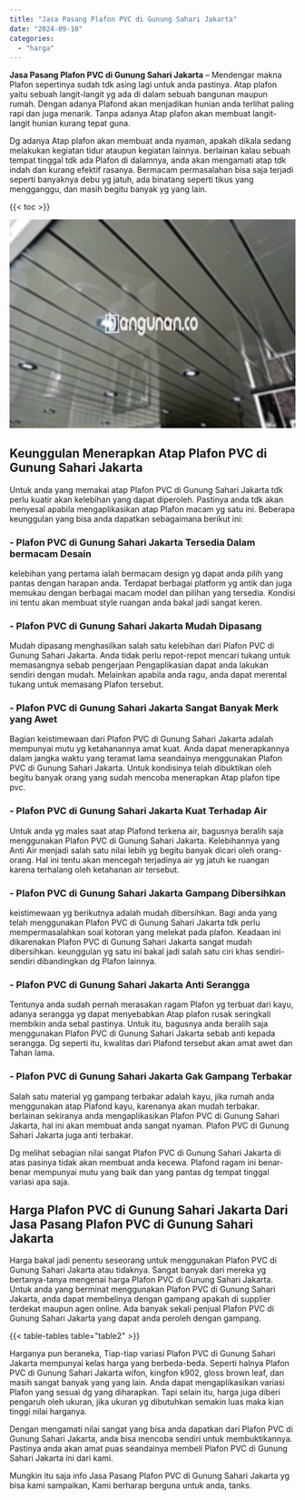 ```yaml
---
title: "Jasa Pasang Plafon PVC di Gunung Sahari Jakarta"
date: "2024-09-10"
categories: 
  - "harga"
---
```


**Jasa Pasang Plafon PVC di Gunung Sahari Jakarta** – Mendengar makna Plafon sepertinya sudah tdk asing lagi untuk anda pastinya. Atap plafon yaitu sebuah langit-langit yg ada di dalam sebuah bangunan maupun rumah. Dengan adanya Plafond akan menjadikan hunian anda terlihat paling rapi dan juga menarik. Tanpa adanya Atap plafon akan membuat langit-langit hunian kurang tepat guna.

Dg adanya Atap plafon akan membuat anda nyaman, apakah dikala sedang melakukan kegiatan tidur ataupun kegiatan lainnya. berlainan kalau sebuah tempat tinggal tdk ada Plafon di dalamnya, anda akan mengamati atap tdk indah dan kurang efektif rasanya. Bermacam permasalahan bisa saja terjadi seperti banyaknya debu yg jatuh, ada binatang seperti tikus yang mengganggu, dan masih begitu banyak yg yang lain.

{{< toc >}}

![Jasa Pasang Plafon PVC di Gunung Sahari Jakarta](/images/flafond-pvc-murah07.png)

## Keunggulan Menerapkan Atap Plafon PVC di Gunung Sahari Jakarta

Untuk anda yang memakai atap Plafon PVC di Gunung Sahari Jakarta tdk perlu kuatir akan kelebihan yang dapat diperoleh. Pastinya anda tdk akan menyesal apabila mengaplikasikan atap Plafon macam yg satu ini. Beberapa keunggulan yang bisa anda dapatkan sebagaimana berikut ini:

### \- Plafon PVC di Gunung Sahari Jakarta Tersedia Dalam bermacam Desain

kelebihan yang pertama ialah bermacam design yg dapat anda pilih yang pantas dengan harapan anda. Terdapat berbagai platform yg antik dan juga memukau dengan berbagai macam model dan pilihan yang tersedia. Kondisi ini tentu akan membuat style ruangan anda bakal jadi sangat keren.

### \- Plafon PVC di Gunung Sahari Jakarta Mudah Dipasang

Mudah dipasang menghasilkan salah satu kelebihan dari Plafon PVC di Gunung Sahari Jakarta. Anda tidak perlu repot-repot mencari tukang untuk memasangnya sebab pengerjaan Pengaplikasian dapat anda lakukan sendiri dengan mudah. Melainkan apabila anda ragu, anda dapat merental tukang untuk memasang Plafon tersebut.

### \- Plafon PVC di Gunung Sahari Jakarta Sangat Banyak Merk yang Awet

Bagian keistimewaan dari Plafon PVC di Gunung Sahari Jakarta adalah mempunyai mutu yg ketahanannya amat kuat. Anda dapat menerapkannya dalam jangka waktu yang teramat lama seandainya menggunakan Plafon PVC di Gunung Sahari Jakarta. Untuk kondisinya telah dibuktikan oleh begitu banyak orang yang sudah mencoba menerapkan Atap plafon tipe pvc.

### \- Plafon PVC di Gunung Sahari Jakarta Kuat Terhadap Air

Untuk anda yg males saat atap Plafond terkena air, bagusnya beralih saja menggunakan Plafon PVC di Gunung Sahari Jakarta. Kelebihannya yang Anti Air menjadi salah satu nilai lebih yg begitu banyak dicari oleh orang-orang. Hal ini tentu akan mencegah terjadinya air yg jatuh ke ruangan karena terhalang oleh ketahanan air tersebut.

### \- Plafon PVC di Gunung Sahari Jakarta Gampang Dibersihkan

keistimewaan yg berikutnya adalah mudah dibersihkan. Bagi anda yang telah menggunakan Plafon PVC di Gunung Sahari Jakarta tdk perlu mempermasalahkan soal kotoran yang melekat pada plafon. Keadaan ini dikarenakan Plafon PVC di Gunung Sahari Jakarta sangat mudah dibersihkan. keunggulan yg satu ini bakal jadi salah satu ciri khas sendiri-sendiri dibandingkan dg Plafon lainnya.

### \- Plafon PVC di Gunung Sahari Jakarta Anti Serangga

Tentunya anda sudah pernah merasakan ragam Plafon yg terbuat dari kayu, adanya serangga yg dapat menyebabkan Atap plafon rusak seringkali membikin anda sebal pastinya. Untuk itu, bagusnya anda beralih saja menggunakan Plafon PVC di Gunung Sahari Jakarta sebab anti kepada serangga. Dg seperti itu, kwalitas dari Plafond tersebut akan amat awet dan Tahan lama.

### \- Plafon PVC di Gunung Sahari Jakarta Gak Gampang Terbakar

Salah satu material yg gampang terbakar adalah kayu, jika rumah anda menggunakan atap Plafond kayu, karenanya akan mudah terbakar. berlainan sekiranya anda mengaplikasikan Plafon PVC di Gunung Sahari Jakarta, hal ini akan membuat anda sangat nyaman. Plafon PVC di Gunung Sahari Jakarta juga anti terbakar.

Dg melihat sebagian nilai sangat Plafon PVC di Gunung Sahari Jakarta di atas pasinya tidak akan membuat anda kecewa. Plafond ragam ini benar-benar mempunyai mutu yang baik dan yang pantas dg tempat tinggal variasi apa saja.

## Harga Plafon PVC di Gunung Sahari Jakarta Dari Jasa Pasang Plafon PVC di Gunung Sahari Jakarta

Harga bakal jadi penentu seseorang untuk menggunakan Plafon PVC di Gunung Sahari Jakarta atau tidaknya. Sangat banyak dari mereka yg bertanya-tanya mengenai harga Plafon PVC di Gunung Sahari Jakarta. Untuk anda yang berminat menggunakan Plafon PVC di Gunung Sahari Jakarta, anda dapat membelinya dengan gampang apakah di supplier terdekat maupun agen online. Ada banyak sekali penjual Plafon PVC di Gunung Sahari Jakarta yang dapat anda peroleh dengan gampang.

{{< table-tables table="table2" >}}

Harganya pun beraneka, Tiap-tiap variasi Plafon PVC di Gunung Sahari Jakarta mempunyai kelas harga yang berbeda-beda. Seperti halnya Plafon PVC di Gunung Sahari Jakarta wifon, kingfon k902, gloss brown leaf, dan masih sangat banyak yang yang lain. Anda dapat mengaplikasikan variasi Plafon yang sesuai dg yang diharapkan. Tapi selain itu, harga juga diberi pengaruh oleh ukuran, jika ukuran yg dibutuhkan semakin luas maka kian tinggi nilai harganya.

Dengan mengamati nilai sangat yang bisa anda dapatkan dari Plafon PVC di Gunung Sahari Jakarta, anda bisa mencoba sendiri untuk membuktikannya. Pastinya anda akan amat puas seandainya membeli Plafon PVC di Gunung Sahari Jakarta ini dari kami.

Mungkin itu saja info Jasa Pasang Plafon PVC di Gunung Sahari Jakarta yg bisa kami sampaikan, Kami berharap berguna untuk anda, tanks.
